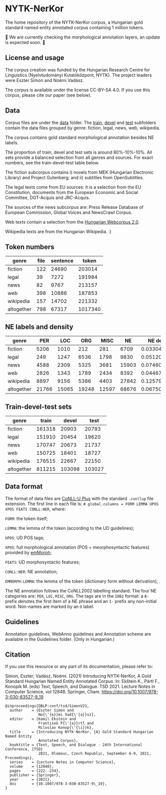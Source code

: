 # NYTK-NerKor
The home repository of the NYTK-NerKor corpus, a Hungarian gold standard named entity annotated corpus containing 1 million tokens. 

:construction:  We are currently checking the morphological annotation layers, an update is expected soon. :construction:

## License and usage

The corpus creation was funded by the Hungarian Research Centre for Linguistics (Nyelvtudományi Kutatóközpont, NYTK). The project leaders were Eszter Simon and Noémi Vadász. 

The corpus is available under the license CC-BY-SA 4.0. If you use this corpus, please cite our paper (see below). 

## Data

Corpus files are under the [data](data) folder. The [train](data/train), [devel](data/devel) and [test](data/test) subfolders contain the data files grouped by genre: fiction, legal, news, web, wikipedia. 

The corpus contains gold standard morphological annotation besides NE labels. 

The proportion of train, devel and test sets is around 80%-10%-10%. All sets provide a balanced selection from all genres and sources. For exact numbers, see the train-devel-test table below. 
 
The fiction subcorpus contains i) novels from MEK (Hungarian Electronic Library) and Project Gutenberg; and ii) subtitles from OpenSubtitles. 
 
The legal texts come from EU sources: it is a selection from the EU Constitution, documents from the European Economic and Social Committee, DGT-Acquis and JRC-Acquis.
 
The sources of the news subcorpus are: Press Release Database of European Commission, Global Voices and NewsCrawl Corpus. 

Web texts contain a selection from the [Hungarian Webcorpus 2.0](https://hlt.bme.hu/en/resources/webcorpus2). 

Wikipedia texts are from the Hungarian Wikipedia. :)

## Token numbers

| genre          | file | sentence | token   |
|----------------|------|----------|---------|
| fiction        | 122  | 24690    | 203014  |
| legal          | 39   | 7272     | 191984  |
| news           | 82   | 9767     | 213157  |
| web            | 398  | 10886    | 187853  |
| wikipedia      | 157  | 14702    | 221332  |
| altogether     | 798  | 67317    | 1017340 |

## NE labels and density

| genre      | PER   | LOC   | ORG   | MISC  | NE    | NE density    |
|------------|-------|-------|-------|-------|-------|---------------|
| fiction    | 5206  | 1010  | 212   | 281   | 6709  | 0.03304698198 |
| legal      | 249   | 1247  | 6536  | 1798  | 9830  | 0.05120218352 |
| news       | 4588  | 2309  | 5325  | 3681  | 15903 | 0.07460697983 |
| web        | 2826  | 1343  | 1789  | 2434  | 8392  | 0.04467322854 |
| wikipedia  | 8897  | 9156  | 5386  | 4403  | 27842 | 0.1257929265  |
| altogether | 21766 | 15065 | 19248 | 12597 | 68676 | 0.0675054554  |

## Train-devel-test sets

| genre      | train  | devel  | test   |
|------------|--------|--------|--------|
| fiction    | 161318 | 20903  | 20793  |
| legal      | 151910 | 20454  | 19620  |
| news       | 170747 | 20673  | 21737  |
| web        | 150725 | 18401  | 18727  |
| wikipedia  | 176515 | 22667  | 22150  |
| altogether | 811215 | 103098 | 103027 |

## Data format

The format of data files are [CoNLL-U Plus](https://universaldependencies.org/ext-format.html) with the standard `.conllup` file extension. The first line in each file is: `# global.columns = FORM LEMMA UPOS XPOS FEATS CONLL:NER`, where:

`FORM`: the token itself;

`LEMMA`: the lemma of the token (according to the UD guidelines);

`UPOS`: UD POS tags; 

`XPOS`: full morphological annotation (POS + meorphosyntactic features) provided by [emMorph](https://github.com/dlt-rilmta/emMorph); 

`FEATS`: UD morphosyntactic features;

`CONLL:NER`: NE annotation;

`EMMORPH:LEMMA`: the lemma of the token (dictionary form without derivation);
.



The NE annotation follows the CoNLL2002 labelling standard. The four NE categories are: `PER`, `LOC`, `MISC`, `ORG`. The tags are in the `IOB2` format: a `B-` prefix denotes the first item of a NE phrase and an `I-` prefix any non-initial word. Non-names are marked by an `O` label. 

## Guidelines

Annotation guidelines, WebAnno guidelines and Annotation scheme are available in the Guidelines folder. (Only in Hungarian.)

## Citation

If you use this resource or any part of its documentation, please refer to:


Simon, Eszter; Vadász, Noémi. (2021) Introducing NYTK-NerKor, A Gold Standard Hungarian Named Entity Annotated Corpus. In: Ekštein K., Pártl F., Konopík M. (eds) Text, Speech, and Dialogue. TSD 2021. Lecture Notes in Computer Science, vol 12848. Springer, Cham. https://doi.org/10.1007/978-3-030-83527-9_19


```
@inproceedings{DBLP:conf/tsd/SimonV21,
  author    = {Eszter Simon and
               No{\'{e}}mi Vad{\'{a}}sz},
  editor    = {Kamil Ekstein and
               Frantisek P{\'{a}}rtl and
               Miloslav Konop{\'{\i}}k},
  title     = {Introducing NYTK-NerKor, {A} Gold Standard Hungarian Named Entity
               Annotated Corpus},
  booktitle = {Text, Speech, and Dialogue - 24th International Conference, {TSD}
               2021, Olomouc, Czech Republic, September 6-9, 2021, Proceedings},
  series    = {Lecture Notes in Computer Science},
  volume    = {12848},
  pages     = {222--234},
  publisher = {Springer},
  year      = {2021},
  doi       = {10.1007/978-3-030-83527-9\_19},
}
```
